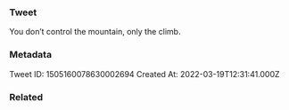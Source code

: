### Tweet
You don’t control the mountain, only the climb.

### Metadata
Tweet ID: 1505160078630002694
Created At: 2022-03-19T12:31:41.000Z

### Related

